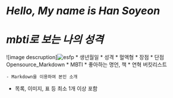 # *Hello, My name is Han Soyeon* 

# *mbti로 보는 나의 성격*
![image descruption]![esfp](https://user-images.githubusercontent.com/86066543/165083267-fe8d5d76-d126-449c-a1ec-7c737dd7ea7f.png)
    * 생년월일
    * 성격
    * 혈액형
    * 장점
    * 단점Opensource_Markdown
    * MBTI
    * 좋아하는 명언, 책
    * 연혁
    버킷리스트
    
    - Markdown을 이용하여 본인 소개

 * 목록, 이미지, 표 등 최소 1개 이상 포함
